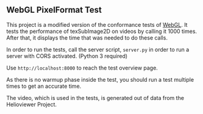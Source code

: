 ## WebGL PixelFormat Test

This project is a modified version of the conformance tests of [WebGL](https://github.com/KhronosGroup/WebGL). It tests the performance of texSubImage2D on videos by calling it 1000 times. After that, it displays the time that was needed to do these calls.

In order to run the tests, call the server script, `server.py` in order to run a server with CORS activated. (Python 3 required)

Use `http://localhost:8000` to reach the test overview page.

As there is no warmup phase inside the test, you should run a test multiple times to get an accurate time.

The video, which is used in the tests, is generated out of data from the Helioviewer Project.